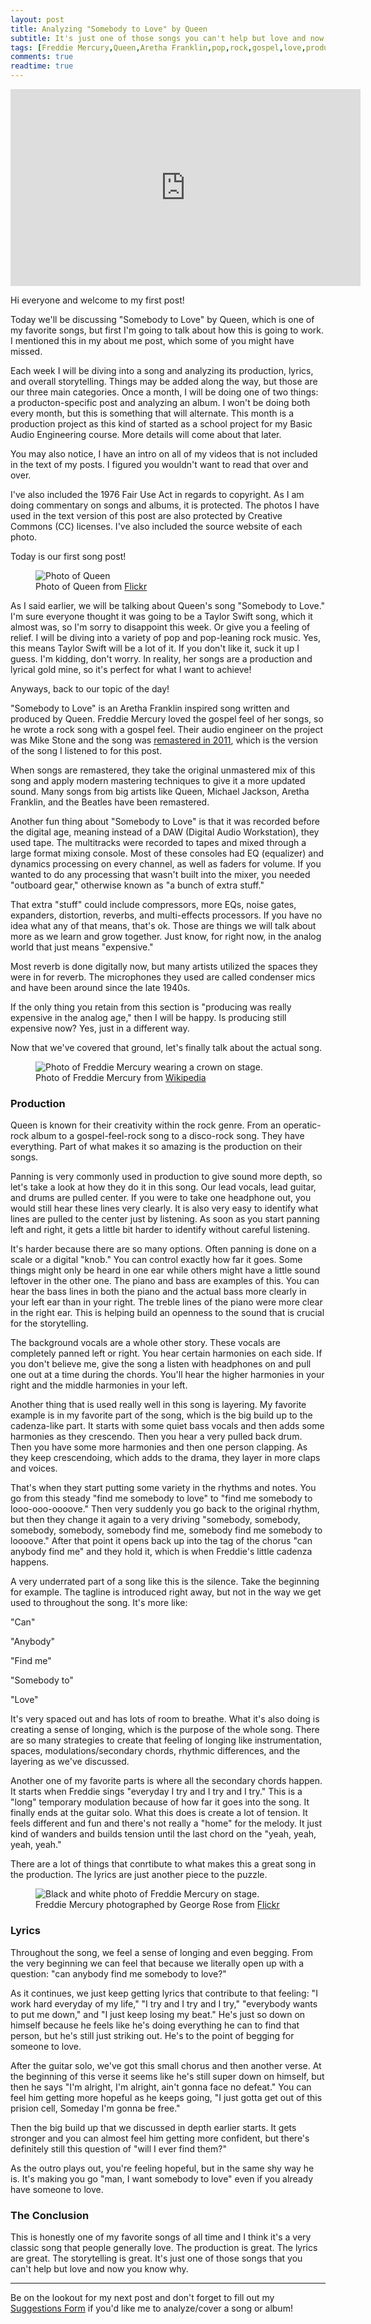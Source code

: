 ```yaml
---
layout: post
title: Analyzing "Somebody to Love" by Queen
subtitle: It's just one of those songs you can't help but love and now you know why.
tags: [Freddie Mercury,Queen,Aretha Franklin,pop,rock,gospel,love,production,music,lyrics,Michael Jackson,The Beatles,Taylor Swift,Digital Audio Workstation,condensor mics]
comments: true
readtime: true
---
```


<iframe width="560" height="315" src="https://www.youtube.com/embed/U_Htj3I8XDI?si=50-4cWWOhn3M2O-Z" title="YouTube video player" frameborder="0" allow="accelerometer; autoplay; clipboard-write; encrypted-media; gyroscope; picture-in-picture; web-share" referrerpolicy="strict-origin-when-cross-origin" allowfullscreen></iframe>

Hi everyone and welcome to my first post!

Today we'll be discussing "Somebody to Love" by Queen, which is one of my favorite songs, but first I'm going to talk about how this is going to work. I mentioned this in my about me post, which some of you might have missed.

Each week I will be diving into a song and analyzing its production, lyrics, and overall storytelling. Things may be added along the way, but those are our three main categories. Once a month, I will be doing one of two things: a producton-specific post and analyzing an album. I won't be doing both every month, but this is something that will alternate. This month is a production project as this kind of started as a school project for my Basic Audio Engineering course. More details will come about that later.

You may also notice, I have an intro on all of my videos that is not included in the text of my posts. I figured you wouldn't want to read that over and over.

I've also included the 1976 Fair Use Act in regards to copyright. As I am doing commentary on songs and albums, it is protected. The photos I have used in the text version of this post are also protected by Creative Commons (CC) licenses. I've also included the source website of each photo.

Today is our first song post!

<figure>
    <img src="/assets/img/Queen_band.jpg" alt="Photo of Queen">
    <figcaption>Photo of Queen from <a href="https://www.flickr.com/photos/37814055@N08/3474558151">Flickr</a></figcaption>
</figure>


As I said earlier, we will be talking about Queen's song "Somebody to Love." I'm sure everyone thought it was going to be a Taylor Swift song, which it almost was, so I'm sorry to disappoint this week. Or give you a feeling of relief. I will be diving into a variety of pop and pop-leaning rock music. Yes, this means Taylor Swift will be a lot of it. If you don't like it, suck it up I guess. I'm kidding, don't worry. In reality, her songs are a production and lyrical gold mine, so it's perfect for what I want to achieve!

Anyways, back to our topic of the day!

"Somebody to Love" is an Aretha Franklin inspired song written and produced by Queen. Freddie Mercury loved the gospel feel of her songs, so he wrote a rock song with a gospel feel. Their audio engineer on the project was Mike Stone and the song was [remastered in 2011](https://youtu.be/EKpHL483Bzw?si=pURIc7AjF7baQ5Bf), which is the version of the song I listened to for this post.

When songs are remastered, they take the original unmastered mix of this song and apply modern mastering techniques to give it a more updated sound. Many songs from big artists like Queen, Michael Jackson, Aretha Franklin, and the Beatles have been remastered.

Another fun thing about "Somebody to Love" is that it was recorded before the digital age, meaning instead of a DAW (Digital Audio Workstation), they used tape. The multitracks were recorded to tapes and mixed through a large format mixing console. Most of these consoles had EQ (equalizer) and dynamics processing on every channel, as well as faders for volume. If you wanted to do any processing that wasn't built into the mixer, you needed "outboard gear," otherwise known as "a bunch of extra stuff."

That extra "stuff" could include compressors, more EQs, noise gates, expanders, distortion, reverbs, and multi-effects processors. If you have no idea what any of that means, that's ok. Those are things we will talk about more as we learn and grow together. Just know, for right now, in the analog world that just means "expensive."

Most reverb is done digitally now, but many artists utilized the spaces they were in for reverb. The microphones they used are called condenser mics and have been around since the late 1940s.

If the only thing you retain from this section is "producing was really expensive in the analog age," then I will be happy. Is producing still expensive now? Yes, just in a different way.

Now that we've covered that ground, let's finally talk about the actual song.

<figure>
    <img src="/assets/img/Freddie_Mercury_Crown.jpg" alt="Photo of Freddie Mercury wearing a crown on stage.">
    <figcaption>Photo of Freddie Mercury from <a href="https://en.wikipedia.org/wiki/God_Save_the_Queen_%28band%29">Wikipedia</a></figcaption>
</figure>

### Production

Queen is known for their creativity within the rock genre. From an operatic-rock album to a gospel-feel-rock song to a disco-rock song. They have everything. Part of what makes it so amazing is the production on their songs.

Panning is very commonly used in production to give sound more depth, so let's take a look at how they do it in this song. Our lead vocals, lead guitar, and drums are pulled center. If you were to take one headphone out, you would still hear these lines very clearly. It is also very easy to identify what lines are pulled to the center just by listening. As soon as you start panning left and right, it gets a little bit harder to identify without careful listening.

It's harder because there are so many options. Often panning is done on a scale or a digital "knob." You can control exactly how far it goes. Some things might only be heard in one ear while others might have a little sound leftover in the other one. The piano and bass are examples of this. You can hear the bass lines in both the piano and the actual bass more clearly in your left ear than in your right. The treble lines of the piano were more clear in the right ear. This is helping build an openness to the sound that is crucial for the storytelling.

The background vocals are a whole other story. These vocals are completely panned left or right. You hear certain harmonies on each side. If you don't believe me, give the song a listen with headphones on and pull one out at a time during the chords. You'll hear the higher harmonies in your right and the middle harmonies in your left.

Another thing that is used really well in this song is layering. My favorite example is in my favorite part of the song, which is the big build up to the cadenza-like part. It starts with some quiet bass vocals and then adds some harmonies as they crescendo. Then you hear a very pulled back drum. Then you have some more harmonies and then one person clapping. As they keep crescendoing, which adds to the drama, they layer in more claps and voices.

That's when they start putting some variety in the rhythms and notes. You go from this steady "find me somebody to love" to "find me somebody to looo-ooo-oooove." Then very suddenly you go back to the original rhythm, but then they change it again to a very driving "somebody, somebody, somebody, somebody, somebody find me, somebody find me somebody to loooove." After that point it opens back up into the tag of the chorus "can anybody find me" and they hold it, which is when Freddie's little cadenza happens.

A very underrated part of a song like this is the silence. Take the beginning for example. The tagline is introduced right away, but not in the way we get used to throughout the song. It's more like:

"Can"

"Anybody"

"Find me"

"Somebody to"

"Love"

It's very spaced out and has lots of room to breathe. What it's also doing is creating a sense of longing, which is the purpose of the whole song. There are so many strategies to create that feeling of longing like instrumentation, spaces, modulations/secondary chords, rhythmic differences, and the layering as we've discussed.

Another one of my favorite parts is where all the secondary chords happen. It starts when Freddie sings "everyday I try and I try and I try." This is a "long" temporary modulation because of how far it goes into the song. It finally ends at the guitar solo. What this does is create a lot of tension. It feels different and fun and there's not really a "home" for the melody. It just kind of wanders and builds tension until the last chord on the "yeah, yeah, yeah, yeah."

There are a lot of things that conrtibute to what makes this a great song in the production. The lyrics are just another piece to the puzzle.

<figure>
    <img src="/assets/img/mercurybw.jpg" alt="Black and white photo of Freddie Mercury on stage.">
    <figcaption>Freddie Mercury photographed by George Rose from <a href="https://www.flickr.com/photos/comunitaqueeniana/35579400301">Flickr</a></figcaption>
</figure>

### Lyrics
Throughout the song, we feel a sense of longing and even begging. From the very beginning we can feel that because we literally open up with a question: "can anybody find me somebody to love?"

As it continues, we just keep getting lyrics that contribute to that feeling: "I work hard everyday of my life," "I try and I try and I try," "everybody wants to put me down," and "I just keep losing my beat." He's just so down on himself because he feels like he's doing everything he can to find that person, but he's still just striking out. He's to the point of begging for someone to love.

After the guitar solo, we've got this small chorus and then another verse. At the beginning of this verse it seems like he's still super down on himself, but then he says "I'm alright, I'm alright, ain't gonna face no defeat." You can feel him getting more hopeful as he keeps going, "I just gotta get out of this prision cell, Someday I'm gonna be free."

Then the big build up that we discussed in depth earlier starts. It gets stronger and you can almost feel him getting more confident, but there's definitely still this question of "will I ever find them?"

As the outro plays out, you're feeling hopeful, but in the same shy way he is. It's making you go "man, I want somebody to love" even if you already have someone to love.

### The Conclusion
This is honestly one of my favorite songs of all time and I think it's a very classic song that people generally love. The production is great. The lyrics are great. The storytelling is great. It's just one of those songs that you can't help but love and now you know why.

---

Be on the lookout for my next post and don't forget to fill out my [Suggestions Form](/suggestionsform.md) if you'd like me to analyze/cover a song or album!